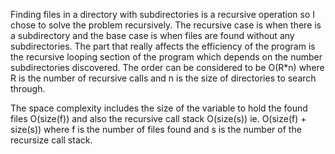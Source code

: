 Finding files in a directory with subdirectories is a recursive operation
so I chose to solve the problem recursively. The recursive case is when there is a subdirectory and the base case is when files are found without any subdirectories.
The part that really affects the efficiency of the program is the recursive looping section of the program which depends on the number subdirectories discovered.
The order can be considered to be O(R*n) where R is the number of recursive calls and n is the size of directories to search through.

The space complexity includes the size of the variable to hold the found files O(size(f)) and also the recursive call stack O(size(s)) ie. O(size(f) + size(s)) where f is the number of files found and s is the number of the recursize call stack.